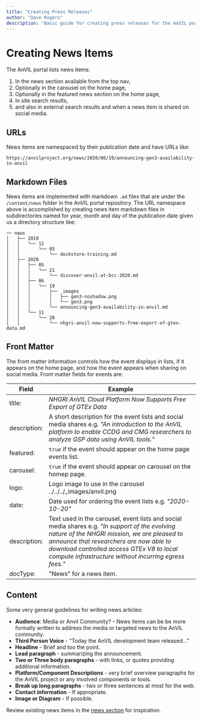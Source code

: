 ```yaml
---
title: "Creating Press Releases"
author: "Dave Rogers"
description: "Basic guide for creating press releases for the AnVIL portal."
---
```


# Creating News Items

The AnVIL portal lists news items:

1. In the news section available from the top nav,
1. Optionally in the carousel on the home page,
1. Optionally in the featured news section on the home page,
1. In site search results,
1. and also in external search results and when a news item is shared on social media.

## URLs

News items are namespaced by their publication date and have URLs like:

`https://anvilproject.org/news/2020/06/19/announcing-gen3-availability-in-anvil`

## Markdown Files

News items are implemented with markdown `.md` files that are under the `/content/news` folder in the AnVIL portal repository.
The URL namespace above is accomplished by creating news item markdown files in subdirectories named for year, month and day
of the publication date given us a directory structure like:


```
── news
│   ├── 2019
│   │   └── 12
│   │       └── 05
│   │           └── dockstore-training.md
│   ├── 2020
│   │   ├── 05
│   │   │   └── 21
│   │   │       └── discover-anvil-at-bcc-2020.md
│   │   ├── 06
│   │   │   └── 19
│   │   │       ├── _images
│   │   │       │   ├── gen3-noshadow.png
│   │   │       │   └── gen3.png
│   │   │       └── announcing-gen3-availability-in-anvil.md
│   │   └── 11
│   │       └── 20
│   │           └── nhgri-anvil-now-supports-free-export-of-gtex-data.md
```

## Front Matter

The front matter information controls how the event displays in lists, if it appears on the home page, and how the event
appears when sharing on social media.  Front matter fields for events are:

| Field          | Example                        |
|----------------|------------------------------------------|
| title:         | _NHGRI AnVIL Cloud Platform Now Supports Free Export of GTEx Data_ | 
| description:   | A short description for the event lists and social media shares e.g.  _"An introduction to the AnVIL platform to enable CCDG and CMG researchers to analyze GSP data using AnVIL tools."_ |
| featured:      | `true` if the event should appear on the home page events list. |
| carousel:      | `true` if the event should appear on carousel on the homep page. |
| logo:          | Logo image to use in the carousel    ../../../_images/anvil.png
| date:          | Date used for ordering the event lists e.g. _"2020-10-20"_
| description:   | Text used in the carousel, event lists and social media shares e.g. _"In support of the evolving nature of the NHGRI mission, we are pleased to announce that researchers are now able to download controlled access GTEx V8 to local compute infrastructure without incurring egress fees."_
| docType:       | "News" for a news item.


## Content
Some very general guidelines for writing news articles:


* **Audience**: Media or Anvil Community? - News items can be be more formally written to address the media or targeted news to the AnVIL community.
* **Third Person Voice** - "Today the AnVIL development team released..."
* **Headline** - Brief and too the point.
* **Lead paragraph**  - summarizing the announcement.
* **Two or Three body paragraphs** - with links, or quotes providing additional information.
* **Platform/Component Descriptions** - very brief overview paragraphs for the AnVIL project or any involved components or tools.
* **Break up long paragraphs** - two or three sentences at most for the web.
* **Contact information** - If appropriate.
* **Image or Diagram** - If possible.


Review existing news items in the [news section](/news) for inspiration.




